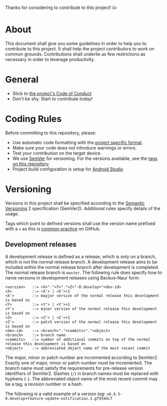 Thanks for considering to contribute to this project! :+1:

# About
This document shall give you some guidelines in order to help you to contribute to this project. It shall help the project contributors to work on common grounds. Contributions shall underlie as few restrictions as necessary in order to leverage productivity.

# General
* Stick to [the project's Code of Conduct](CODE_OF_CONDUCT.md)
* Don't be shy. Start to contribute *today*!

# Coding Rules
Before committing to this repository, please:

* Use automatic code formatting with the [project specific format](.idea/codeStyleSettings.xml).
* Make sure your code does not introduce warnings or errors.
* Test your contribution on the target device.
* We use [SemVer](http://semver.org/) for versioning. For the versions available, see the [tags on this repository](https://github.com/dhebbeker/memorex-android/tags). 
* Project build configuration is setup for [Android Studio](https://developer.android.com/studio/index.html) 

# Versioning
Versions in this project shall be specified according to the [Semantic Versioning](https://semver.org/) 2 specification (SemVer2). Additional rules specify details of the usage.

Tags which point to defined versions shall use the version name prefixed with a `v` as this is [common practice](https://github.com/semver/semver/issues/235#issuecomment-346477428) on GitHub.

## Development releases
A development release is defined as a release, which is only on a branch, which is not the normal release branch. A development release aims to be included within the normal release branch after development is completed.
The normal release branch is `master`.
The following rule does specify how to name versions in development releases using Backus–Naur form:

    <version>   ::= <X>"."<Y>"."<Z>"-0.develop+"<dev-id>
    <X>         ::= <X'> | <X'>+1
    <X'>        ::= mayjor version of the normal release this development is based on
    <Y>         ::= <Y'> | <Y'>+1
    <Y'>        ::= minor version of the normal release this development is based on
    <Z>         ::= <Z'> | <Z'>+1
    <Z'>        ::= patch version of the normal release this development is based on
    <dev-id>    ::= <branch>"."<commits>"."<object>
    <branch>    ::= branch name
    <commits>   ::= number of additional commits on top of the normal release this development is based on
    <object>    ::= abbreviated object name of the most recent commit

The major, minor or patch number are incremented according to SemVer2. Exactly one of major, minor or patch number must be incremented.
The branch name must satisfy the requirements for pre-release version identifiers of SemVer2. Slashes (`/`) in branch names must be replaced with hyphens (`-`).
The abbreviated object name of the most recent commit may be a tag, a revision number or a hash.

The following is a valid example of a version *tag*: `v6.6.5-0.develop+feature-update-notification.1.gf934dc7`